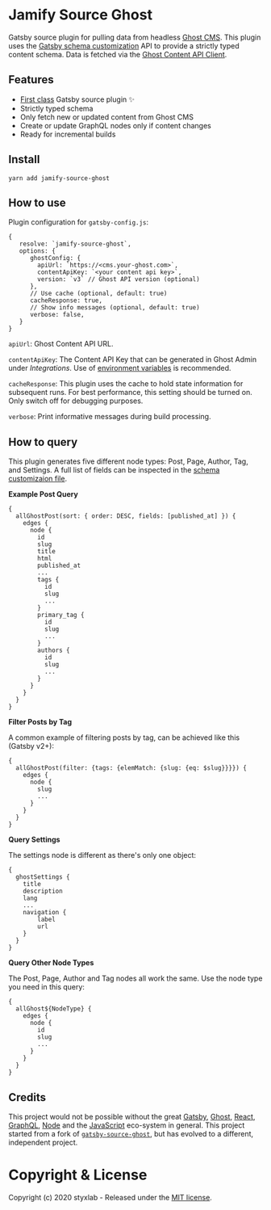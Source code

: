 # Jamify Source Ghost

Gatsby source plugin for pulling data from headless [Ghost CMS](https://ghost.org/changelog/jamstack/). This plugin uses the [Gatsby schema customization](https://www.gatsbyjs.org/docs/schema-customization/) API to provide a strictly typed content schema. Data is fetched
via the [Ghost Content API Client](https://ghost.org/docs/api/v3/javascript/content/).

## Features

- [First class](https://www.gatsbyjs.com/docs/integration-guide/source-plugin/) Gatsby source plugin ✨
- Strictly typed schema
- Only fetch new or updated content from Ghost CMS
- Create or update GraphQL nodes only if content changes
- Ready for incremental builds

## Install

`yarn add jamify-source-ghost`

## How to use

Plugin configuration for `gatsby-config.js`:

```
{
   resolve: `jamify-source-ghost`,
   options: {
      ghostConfig: {
        apiUrl: `https://<cms.your-ghost.com>`,
        contentApiKey: `<your content api key>`,
        version: `v3` // Ghost API version (optional)
      },
      // Use cache (optional, default: true)
      cacheResponse: true, 
      // Show info messages (optional, default: true)
      verbose: false,
   }
}
```

`apiUrl`: Ghost Content API URL.

`contentApiKey`: The Content API Key that can be generated in Ghost Admin under *Integrations*. Use of [environment variables](https://www.gatsbyjs.org/docs/environment-variables/) is recommended.

`cacheResponse`: This plugin uses the cache to hold state information for subsequent runs. For best performance, this setting should be turned on. Only switch off for debugging purposes.

`verbose`: Print informative messages during build processing.

## How to query

This plugin generates five different node types: Post, Page, Author, Tag, and Settings. A full list of fields can be inspected in the [schema customizaion file](https://github.com/styxlab/gatsby-theme-try-ghost/blob/master/packages/jamify-source-ghost/create-schema-customization.js).

**Example Post Query**

```
{
  allGhostPost(sort: { order: DESC, fields: [published_at] }) {
    edges {
      node {
        id
        slug
        title
        html
        published_at
        ...
        tags {
          id
          slug
          ...
        }
        primary_tag {
          id
          slug
          ...
        }
        authors {
          id
          slug
          ...
        }
      }
    }
  }
}
```

**Filter Posts by Tag**

A common example of filtering posts by tag, can be achieved like this (Gatsby v2+):

```
{
  allGhostPost(filter: {tags: {elemMatch: {slug: {eq: $slug}}}}) {
    edges {
      node {
        slug
        ...
      }
    }
  }
}
```

**Query Settings**

The settings node is different as there's only one object:

```
{
  ghostSettings {
    title
    description
    lang
    ...
    navigation {
        label
        url
    }
  }
}
```

**Query Other Node Types**

The Post, Page, Author and Tag nodes all work the same. Use the node type you need in this query:


```
{
  allGhost${NodeType} {
    edges {
      node {
        id
        slug
        ...
      }
    }
  }
}
```

## Credits

This project would not be possible without the great [Gatsby](https://www.gatsbyjs.org/), [Ghost](https://ghost.org/), [React](https://reactjs.org/), [GraphQL](https://graphql.org/), [Node](https://nodejs.org) and the [JavaScript](https://developer.mozilla.org/de/docs/Web/JavaScript) eco-system in general. This project started from a fork of [`gatsby-source-ghost`](https://github.com/TryGhost/gatsby-source-ghost), but has evolved to a different, independent project.

# Copyright & License

Copyright (c) 2020 styxlab - Released under the [MIT license](LICENSE).
